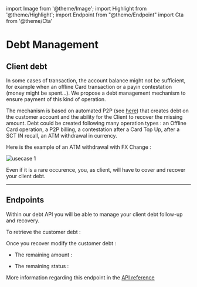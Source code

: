import Image from '@theme/Image';
import Highlight from '@theme/Highlight';
import Endpoint from "@theme/Endpoint"
import Cta from '@theme/Cta'

# Debt Management

## Client debt

<Highlight>

In some cases of transaction, the account balance might not be sufficient, for example when an offline Card transaction or a payin contestation (money might be spent...).
We propose a debt management mechanism to ensure payment of this kind of operation.

</Highlight>

<Highlight type="tip">

The mechanism is based on automated P2P (see [here](/docs/payments/P2P)) that creates debt on the customer account and the ability for the Client to recover the missing amount.
Debt could be created following many operation types : an Offline Card operation, a P2P billing, a contestation after a Card Top Up, after a SCT IN recall, an ATM withdrawal in currency.

</Highlight>

Here is the example of an ATM withdrawal with FX Change : 

<Image src="docs/ATMDEBT.png" alt="usecase 1"/>

<Highlight type="danger">

Even if it is a rare occurence, you, as client, will have to cover and recover your client debt.

</Highlight>

---

## Endpoints

Within our debt API you will be able to manage your client debt follow-up and recovery.

To retrieve the customer debt :

<Endpoint apiUrl="/v1.0/migrationProxy" path="/api/v1.1/clientdebts" method="get"/>

Once you recover modify the customer debt :
  
- The remaining amount :
 
<Endpoint apiUrl="/v1.0/migrationProxy" path="/api/v1.1/clientdebts/{orderid}/remainingdebtamount" method="put"/> 

- The remaining status :

<Endpoint apiUrl="/v1.0/migrationProxy" path="/api/v1.1/clientdebts/{orderid}/status" method="put"/> 


More information regarding this endpoint in the [API reference](/api/Core)

<!-- <Endpoint apiUrl="/v1.0/migrationProxy" path="​/api/v1.0/users/{userid}/cards/{id}" method="delete"/> -->

<Cta
  context="doc"
  ui="button"
  link="/api/Core"
  label="Try it out"
/>
